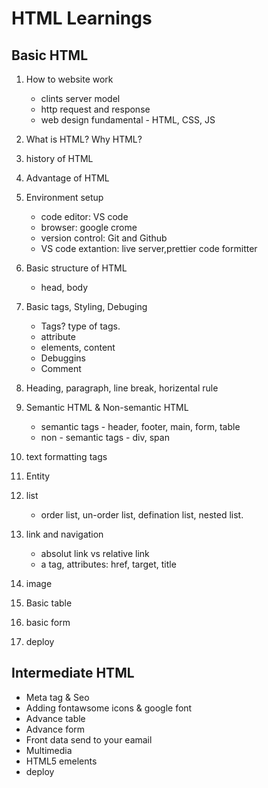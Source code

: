 # HTML Learnings

## Basic HTML

1. How to website work

    - clints server model
    - http request and response
    - web design fundamental - HTML, CSS, JS

2. What is HTML? Why HTML?
3. history of HTML
4. Advantage of HTML
5. Environment setup
    - code editor: VS code
    - browser: google crome
    - version control: Git and Github
    - VS code extantion: live server,prettier code formitter

6. Basic structure of HTML
    - head, body
7. Basic tags, Styling, Debuging
    - Tags? type of tags.
    - attribute
    - elements, content
    - Debuggins
    - Comment
8. Heading, paragraph, line break, horizental rule
9. Semantic HTML & Non-semantic HTML
    - semantic tags - header, footer, main, form, table
    - non - semantic tags - div, span

10. text formatting tags
11. Entity
12. list
    - order list, un-order list, defination list, nested list.
13. link and navigation
    - absolut link vs relative link
    - a tag, attributes: href, target, title
14. image    
15. Basic table
16. basic form
17. deploy

## Intermediate HTML

- Meta tag & Seo
- Adding fontawsome icons & google font
- Advance table
- Advance form
- Front data send to your eamail
- Multimedia
- HTML5 emelents
- deploy